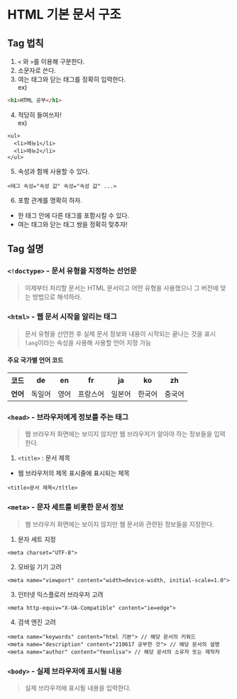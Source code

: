 # HTML 기본 문서 구조
## Tag 법칙
1. `<` 와 `>`를 이용해 구분한다.
2. 소문자로 쓴다.
3. 여는 태그와 닫는 태그를 정확히 입력한다.<br />
ex) 
```html
<h1>HTML 공부</h1>
```
4. 적당히 들여쓰자!<br />
ex)
```
<ul>
  <li>메뉴1</li>
  <li>메뉴2</li>
</ul>
```
5. 속성과 함께 사용할 수 있다.
```
<태그 속성="속성 값" 속성="속성 값" ...>
```

6. 포함 관계를 명확히 하자.
- 한 태그 안에 다른 태그를 포함시킬 수 있다.
- 여는 태그와 닫는 태그 쌍을 정확히 맞추자!

## Tag 설명
### `<!doctype>` - 문서 유형을 지정하는 선언문
> 이제부터 처리할 문서는 HTML 문서이고 어떤 유형을 사용했으니 그 버전에 맞는 방법으로 해석하라.

### `<html>` - 웹 문서 시작을 알리는 태그
> 문서 유형을 선언한 후 실제 문서 정보와 내용이 시작되는 끝나는 것을 표시
<br/> `lang`이라는 속성을 사용해 사용할 언어 지정 가능

#### 주요 국가별 언어 코드
<table>
  <tr>
    <th>코드</th>
    <th>de</th>
    <th>en</th>
    <th>fr</th>
    <th>ja</th>
    <th>ko</th>
    <th>zh</th>
  </tr>
  <tr>
    <td><b>언어</b></td>
    <td>독일어</td>
    <td>영어</td>
    <td>프랑스어</td>
    <td>일본어</td>
    <td>한국어</td>
    <td>중국어</td>
  </tr>
</table>

### `<head>` - 브라우저에게 정보를 주는 태그
> 웹 브라우저 화면에는 보이지 않지만 웹 브라우저가 알아야 하는 정보들을 입력한다.

1. `<title>` : 문서 제목
- 웹 브라우저의 제목 표시줄에 표시되는 제목
```
<title>문서 제목</tltle>
```

### `<meta>` - 문자 세트를 비롯한 문서 정보
> 웹 브라우저 화면에는 보이지 않지만 웹 문서와 관련된 정보들을 지정한다.

1. 문자 세트 지정
```
<meta charset="UTF-8">
```
2. 모바일 기기 고려
```
<meta name="viewport" content="width=device-width, initial-scale=1.0">
```
3. 인터넷 익스플로러 브라우저 고려
```
<meta http-equiv="X-UA-Compatible" content="ie=edge">
```
4. 검색 엔진 고려
```
<meta name="keywords" content="html 기본"> // 해당 문서의 키워드
<meta name="description" content="210617 공부한 것"> // 해당 문서의 설명
<meta name="author" content="Yeonlisa"> // 해당 문서의 소유자 또는 제작자
```

### `<body>` - 실제 브라우저에 표시될 내용
> 실제 브라우저에 표시될 내용을 입력한다.



